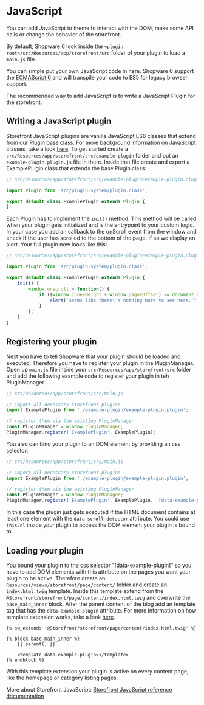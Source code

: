 # JavaScript

You can add JavaScript to theme to interact with the DOM, make some API calls or change the behavior of the storefront.

By default, Shopware 6 look inside the `<plugin root>/src/Resources/app/storefront/src` folder of your plugin to load a `main.js` file.

You can simple put your own JavaScript code in here. Shopware 6 support the [ECMAScript 6](http://www.ecma-international.org/ecma-262/6.0/) and will transpile your code to ES5 for legacy browser support.

The recommended way to add JavaScript is to write a JavaScript Plugin for the storefront.

## Writing a JavaScript plugin

Storefront JavaScript plugins are vanilla JavaScript ES6 classes that extend from our Plugin base class. For more background information on JavaScript classes, take a look [here](https://developer.mozilla.org/en-US/docs/Web/JavaScript/Reference/Classes). To get started create a `src/Resources/app/storefront/src/example-plugin` folder and put an `example-plugin.plugin.js` file in there. Inside that file create and export a ExamplePlugin class that extends the base Plugin class:

```javascript
// src/Resources/app/storefront/src/example-plugin/example-plugin.plugin.js

import Plugin from 'src/plugin-system/plugin.class';

export default class ExamplePlugin extends Plugin {
}
```

Each Plugin has to implement the `init()` method. This method will be called when your plugin gets initialized and is the entrypoint to your custom logic. In your case you add an callback to the onScroll event from the window and check if the user has scrolled to the bottom of the page. If so we display an alert. Your full plugin now looks like this:

```javascript
// src/Resources/app/storefront/src/example-plugin/example-plugin.plugin.js

import Plugin from 'src/plugin-system/plugin.class';

export default class ExamplePlugin extends Plugin {
    init() {
        window.onscroll = function() {
            if ((window.innerHeight + window.pageYOffset) >= document.body.offsetHeight) {
                alert('seems like there\'s nothing more to see here.');
            }
        };
    }
}
```

## Registering your plugin

Next you have to tell Shopware that your plugin should be loaded and executed. Therefore you have to register your plugin in the PluginManager. Open up `main.js` file inside your `src/Resources/app/storefront/src` folder and add the following example code to register your plugin in teh PluginManager.

```javascript
// src/Resources/app/storefront/src/main.js

// import all necessary storefront plugins
import ExamplePlugin from './example-plugin/example-plugin.plugin';

// register them via the existing PluginManager
const PluginManager = window.PluginManager;
PluginManager.register('ExamplePlugin', ExamplePlugin);
```

You also can bind your plugin to an DOM element by providing an css selector:

```javascript
// src/Resources/app/storefront/src/main.js

// import all necessary storefront plugins
import ExamplePlugin from './example-plugin/example-plugin.plugin';

// register them via the existing PluginManager
const PluginManager = window.PluginManager;
PluginManager.register('ExamplePlugin', ExamplePlugin, '[data-example-plugin]');
```

In this case the plugin just gets executed if the HTML document contains at least one element with the `data-scroll-detector` attribute. You could use `this.el` inside your plugin to access the DOM element your plugin is bound to.

## Loading your plugin

You bound your plugin to the css selector "\[data-example-plugin\]" so you have to add DOM elements with this attribute on the pages you want your plugin to be active. Therefore create an `Resources/views/storefront/page/content/` folder and create an `index.html.twig` template. Inside this template extend from the `@Storefront/storefront/page/content/index.html.twig` and overwrite the `base_main_inner` block. After the parent content of the blog add an template tag that has the `data-example-plugin` attribute. For more information on how template extension works, take a look [here](30-twig-templates.md).

```text
{% sw_extends '@Storefront/storefront/page/content/index.html.twig' %}

{% block base_main_inner %}
    {{ parent() }}

    <template data-example-plugin></template>
{% endblock %}
```

With this template extension your plugin is active on every content page, like the homepage or category listing pages.

More about Storefront JavaScript: [Storefront JavaScript reference documentation](../60-references-internals/30-storefront/90-storefront-javascript.md)

